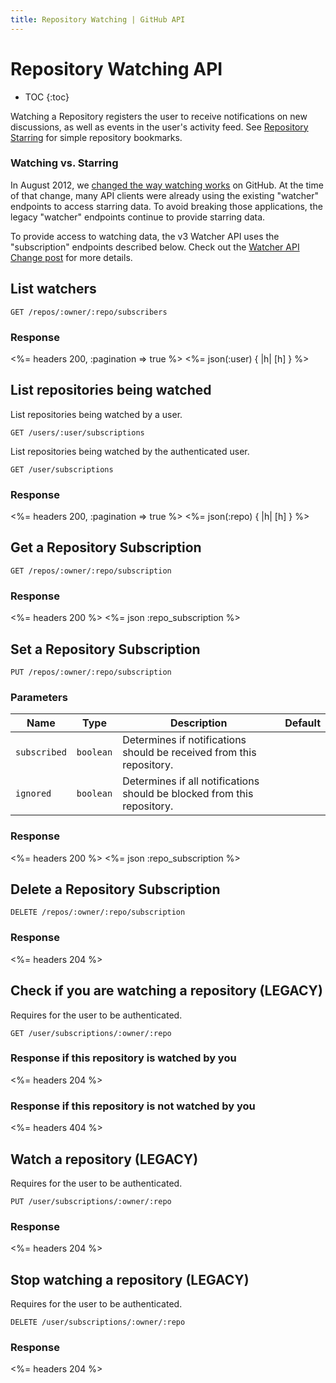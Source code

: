 ```yaml
---
title: Repository Watching | GitHub API
---
```


# Repository Watching API

* TOC
{:toc}

Watching a Repository registers the user to receive notifications on new
discussions, as well as events in the user's activity feed.  See [Repository
Starring](/v3/activity/starring) for simple repository bookmarks.

### Watching vs. Starring

In August 2012, we [changed the way watching
works](https://github.com/blog/1204-notifications-stars) on GitHub.  At the time
of that change, many API clients were already using the existing "watcher"
endpoints to access starring data. To avoid breaking those applications, the
legacy "watcher" endpoints continue to provide starring data.

To provide access to watching data, the v3 Watcher API uses the "subscription"
endpoints described below. Check out the [Watcher API Change
post](/changes/2012-9-5-watcher-api/) for more details.

## List watchers

    GET /repos/:owner/:repo/subscribers

### Response

<%= headers 200, :pagination => true %>
<%= json(:user) { |h| [h] } %>

## List repositories being watched

List repositories being watched by a user.

    GET /users/:user/subscriptions

List repositories being watched by the authenticated user.

    GET /user/subscriptions

### Response

<%= headers 200, :pagination => true %>
<%= json(:repo) { |h| [h] } %>

## Get a Repository Subscription

    GET /repos/:owner/:repo/subscription

### Response

<%= headers 200 %>
<%= json :repo_subscription %>

## Set a Repository Subscription

    PUT /repos/:owner/:repo/subscription

### Parameters

Name | Type | Description | Default
----|------|--------------|---------
`subscribed`|`boolean`| Determines if notifications should be received from this repository.||
`ignored`|`boolean`| Determines if all notifications should be blocked from this repository.||


### Response

<%= headers 200 %>
<%= json :repo_subscription %>

## Delete a Repository Subscription

    DELETE /repos/:owner/:repo/subscription

### Response

<%= headers 204 %>

## Check if you are watching a repository (LEGACY)

Requires for the user to be authenticated.

    GET /user/subscriptions/:owner/:repo

### Response if this repository is watched by you

<%= headers 204 %>

### Response if this repository is not watched by you

<%= headers 404 %>

## Watch a repository (LEGACY)

Requires for the user to be authenticated.

    PUT /user/subscriptions/:owner/:repo

### Response

<%= headers 204 %>

## Stop watching a repository (LEGACY)

Requires for the user to be authenticated.

    DELETE /user/subscriptions/:owner/:repo

### Response

<%= headers 204 %>
